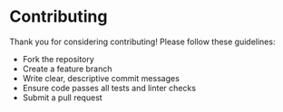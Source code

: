 # Contributing

Thank you for considering contributing! Please follow these guidelines:
- Fork the repository
- Create a feature branch
- Write clear, descriptive commit messages
- Ensure code passes all tests and linter checks
- Submit a pull request
